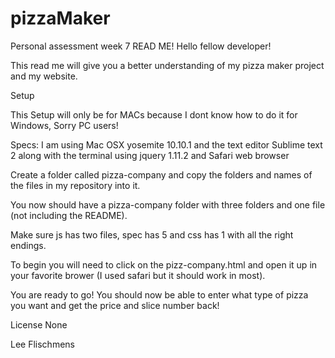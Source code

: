 # pizzaMaker
Personal assessment week 7
READ ME! Hello fellow developer!

This read me will give you a better understanding of my pizza maker project and my website.

Setup

This Setup will only be for MACs because I dont know how to do it for Windows, Sorry PC users!

Specs: I am using Mac OSX yosemite 10.10.1 and the text editor Sublime text 2 along with the terminal using jquery 1.11.2 and Safari web browser

Create a folder called pizza-company and copy the folders and names of the files in my repository into it.

You now should have a pizza-company folder with three folders and one file (not including the README). 

Make sure js has two files, spec has 5 and css has 1 with all the right endings.

To begin you will need to click on the pizz-company.html and open it up in your favorite brower (I used safari but it should work in most).

You are ready to go! You should now be able to enter what type of pizza you want and get the price and slice number back!

License None

Lee Flischmens
